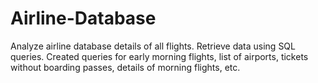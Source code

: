 # Airline-Database
Analyze airline database details of all flights. Retrieve data using SQL queries. Created queries for early morning flights, list of airports, tickets without boarding passes, details of morning flights, etc. 
